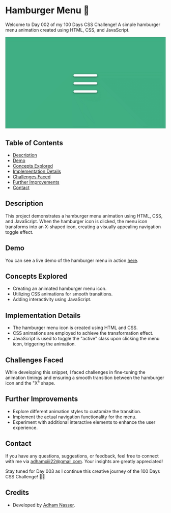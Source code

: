 # Hamburger Menu 🍔

Welcome to Day 002 of my 100 Days CSS Challenge! A simple hamburger menu animation created using HTML, CSS, and JavaScript.

![Preview](preview.gif)

## Table of Contents

- [Description](#description)
- [Demo](#demo)
- [Concepts Explored](#concepts-explored)
- [Implementation Details](#implementation-details)
- [Challenges Faced](#challenges-faced)
- [Further Improvements](#further-improvements)
- [Contact](#contact)

## Description

This project demonstrates a hamburger menu animation using HTML, CSS, and JavaScript. When the hamburger icon is clicked, the menu icon transforms into an X-shaped icon, creating a visually appealing navigation toggle effect.

## Demo

You can see a live demo of the hamburger menu in action [here](https://hamburger-menu-liard.vercel.app/).

## Concepts Explored

- Creating an animated hamburger menu icon.
- Utilizing CSS animations for smooth transitions.
- Adding interactivity using JavaScript.

## Implementation Details

- The hamburger menu icon is created using HTML and CSS.
- CSS animations are employed to achieve the transformation effect.
- JavaScript is used to toggle the "active" class upon clicking the menu icon, triggering the animation.

## Challenges Faced

While developing this snippet, I faced challenges in fine-tuning the animation timings and ensuring a smooth transition between the hamburger icon and the "X" shape.

## Further Improvements

- Explore different animation styles to customize the transition.
- Implement the actual navigation functionality for the menu.
- Experiment with additional interactive elements to enhance the user experience.

## Contact

If you have any questions, suggestions, or feedback, feel free to connect with me via [adhamxiii22@gmail.com](mailto:adhamxiii22@gmail.com). Your insights are greatly appreciated!

Stay tuned for Day 003 as I continue this creative journey of the 100 Days CSS Challenge! 🎨🚀

## Credits

- Developed by [Adham Nasser](https://github.com/Adhamxiii).
